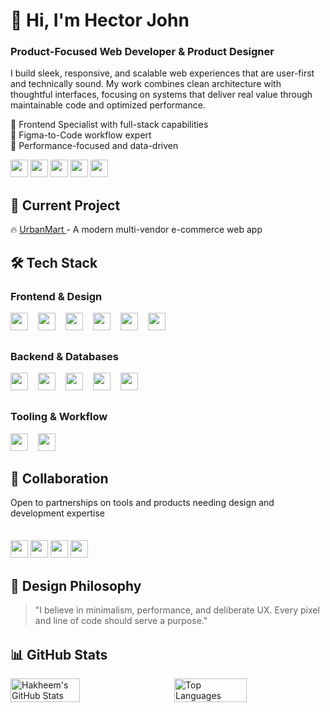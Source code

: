 # 👋 Hi, I'm Hector John  
### Product-Focused Web Developer & Product Designer  

I build sleek, responsive, and scalable web experiences that are user-first and technically sound. My work combines clean architecture with thoughtful interfaces, focusing on systems that deliver real value through maintainable code and optimized performance.

🔹 Frontend Specialist with full-stack capabilities  
🔹 Figma-to-Code workflow expert  
🔹 Performance-focused and data-driven  

<a href="mailto:hakheem67@gmail.com"><img src="https://img.shields.io/badge/Gmail-D14836?logo=gmail&logoColor=white&style=for-the-badge" height="28" /></a> 
<a href="http://hectorjohn.vercel.app" target="_blank"><img src="https://img.shields.io/badge/Portfolio-FF4088?logo=vercel&logoColor=white&style=for-the-badge" height="28" /></a> 
<a href="https://www.linkedin.com/in/hectorjohn/" target="_blank"><img src="https://img.shields.io/badge/LinkedIn-0A66C2?logo=linkedin&logoColor=white&style=for-the-badge" height="28" /></a> 
<a href="https://www.behance.net/hectorjohn2" target="_blank"><img src="https://img.shields.io/badge/Behance-1769FF?logo=behance&logoColor=white&style=for-the-badge" height="28" /></a> 
<a href="https://dribbble.com/Hakheem" target="_blank"><img src="https://img.shields.io/badge/Dribbble-EA4C89?logo=dribbble&logoColor=white&style=for-the-badge" height="28" /></a>  

## 🚀 Current Project  
🔥 [UrbanMart ](https://volcan-tech.vercel.app/) - A modern multi-vendor e-commerce web app 



## 🛠 Tech Stack  

### Frontend & Design  
<div style="display: flex; flex-wrap: wrap; gap: 1rem; margin: 1rem 0 2rem 0;">
  <img src="https://img.shields.io/badge/-JavaScript-F7DF1E?logo=javascript&logoColor=black&style=for-the-badge" height="28" />
  <img src="https://img.shields.io/badge/-TypeScript-3178C6?logo=typescript&logoColor=white&style=for-the-badge" height="28" />
  <img src="https://img.shields.io/badge/-React-61DAFB?logo=react&logoColor=black&style=for-the-badge" height="28" />
  <img src="https://img.shields.io/badge/-Next.js-000000?logo=next.js&logoColor=white&style=for-the-badge" height="28" />
  <img src="https://img.shields.io/badge/-TailwindCSS-06B6D4?logo=tailwind-css&logoColor=white&style=for-the-badge" height="28" />
  <img src="https://img.shields.io/badge/-Figma-F24E1E?logo=figma&logoColor=white&style=for-the-badge" height="28" />
</div>

### Backend & Databases  
<div style="display: flex; flex-wrap: wrap; gap: 1rem; margin: 1rem 0 2rem 0;">
  <img src="https://img.shields.io/badge/-Python-3776AB?logo=python&logoColor=white&style=for-the-badge" height="28" />
  <img src="https://img.shields.io/badge/-MongoDB-47A248?logo=mongodb&logoColor=white&style=for-the-badge" height="28" />
  <img src="https://img.shields.io/badge/-PostgreSQL-4169E1?logo=postgresql&logoColor=white&style=for-the-badge" height="28" />
  <img src="https://img.shields.io/badge/-Redis-DC382D?logo=redis&logoColor=white&style=for-the-badge" height="28" />
  <img src="https://img.shields.io/badge/-Sanity-F03E2F?logo=sanity&logoColor=white&style=for-the-badge" height="28" />
</div>

### Tooling & Workflow  
<div style="display: flex; flex-wrap: wrap; gap: 1rem; margin: 1rem 0 2rem 0;">
  <img src="https://img.shields.io/badge/-Nx-143055?logo=nx&logoColor=white&style=for-the-badge" height="28" />
  <img src="https://img.shields.io/badge/-Docker-2496ED?logo=docker&logoColor=white&style=for-the-badge" height="28" />
</div>



## 🤝 Collaboration  
Open to partnerships on tools and products needing design and development expertise  

<div style="margin-top: 35px;"></div>

<p align="left">
  <a href="https://twitter.com/yourhandle" target="_blank"><img src="https://img.shields.io/badge/Twitter-1DA1F2?logo=twitter&logoColor=white&style=for-the-badge" height="28" /></a>
  <a href="https://facebook.com/yourprofile" target="_blank"><img src="https://img.shields.io/badge/Facebook-1877F2?logo=facebook&logoColor=white&style=for-the-badge" height="28" /></a>
  <a href="https://twitch.tv/yourchannel" target="_blank"><img src="https://img.shields.io/badge/Twitch-9146FF?logo=twitch&logoColor=white&style=for-the-badge" height="28" /></a>
  <a href="https://instagram.com/yourhandle" target="_blank"><img src="https://img.shields.io/badge/Instagram-E4405F?logo=instagram&logoColor=white&style=for-the-badge" height="28" /></a>
</p>

## 🎨 Design Philosophy  
> "I believe in minimalism, performance, and deliberate UX. Every pixel and line of code should serve a purpose."

<div style="margin-top: 2rem;"></div>
<div style="margin-top: 2rem;"></div>

## 📊 GitHub Stats  

<div style="display: flex; justify-content: space-between; width: 100%;">
  <img alt="Hakheem's GitHub Stats" align="left" width="47%" src="https://github-readme-stats.vercel.app/api?username=Hakheem&show_icons=true&theme=transparent" />
  <img alt="Top Languages" align="right" width="48%" src="https://github-readme-stats.vercel.app/api/top-langs/?username=Hakheem&layout=compact&show_icons=true&theme=transparent" />
</div>
